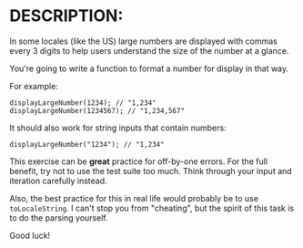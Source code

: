 # DESCRIPTION:

In some locales (like the US) large numbers are displayed with commas every 3 digits to help users understand the size of the number at a glance.

You're going to write a function to format a number for display in that way.

For example:

```
displayLargeNumber(1234); // "1,234"
displayLargeNumber(1234567); // "1,234,567"
```

It should also work for string inputs that contain numbers:

```
displayLargeNumber("1234"); // "1,234"
```

This exercise can be **great** practice for off-by-one errors. For the full benefit, try not to use the test suite too much. Think through your input and iteration carefully instead.

Also, the best practice for this in real life would probably be to use `toLocaleString`. I can't stop you from "cheating", but the spirit of this task is to do the parsing yourself.

Good luck!
